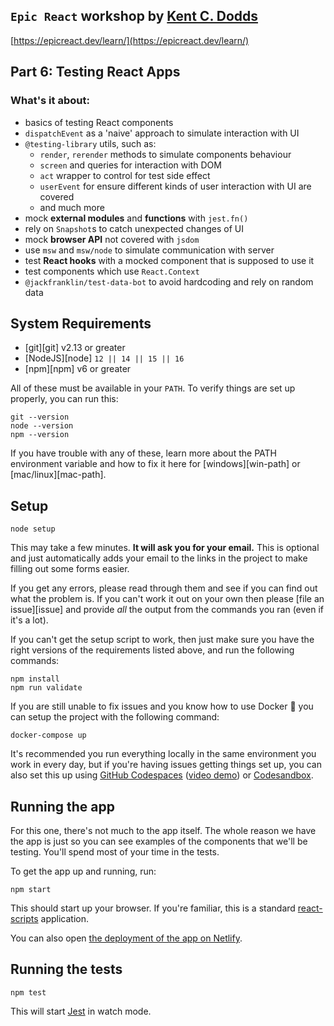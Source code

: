 ## `Epic React` workshop by [Kent C. Dodds](https://github.com/kentcdodds) 

[https://epicreact.dev/learn/](https://epicreact.dev/learn/)

## Part 6: Testing React Apps

### What's it about:
- basics of testing React components
- `dispatchEvent` as a 'naive' approach to simulate interaction with UI
- `@testing-library` utils, such as:
  - `render`, `rerender` methods to simulate components behaviour
  - `screen` and queries for interaction with DOM
  - `act` wrapper to control for test side effect
  - `userEvent` for ensure different kinds of user interaction with UI are covered
  - and much more
- mock **external modules** and **functions** with `jest.fn()`
- rely on `Snapshot`s to catch unexpected changes of UI
- mock **browser API** not covered with `jsdom`
- use `msw` and `msw/node` to simulate communication with server
- test **React hooks** with a mocked component that is supposed to use it
- test components which use `React.Context`
- `@jackfranklin/test-data-bot` to avoid hardcoding and rely on random data

## System Requirements

- [git][git] v2.13 or greater
- [NodeJS][node] `12 || 14 || 15 || 16`
- [npm][npm] v6 or greater

All of these must be available in your `PATH`. To verify things are set up
properly, you can run this:

```shell
git --version
node --version
npm --version
```

If you have trouble with any of these, learn more about the PATH environment
variable and how to fix it here for [windows][win-path] or
[mac/linux][mac-path].

## Setup

```
node setup
```

This may take a few minutes. **It will ask you for your email.** This is
optional and just automatically adds your email to the links in the project to
make filling out some forms easier.

If you get any errors, please read through them and see if you can find out what
the problem is. If you can't work it out on your own then please [file an
issue][issue] and provide _all_ the output from the commands you ran (even if
it's a lot).

If you can't get the setup script to work, then just make sure you have the
right versions of the requirements listed above, and run the following commands:

```
npm install
npm run validate
```

If you are still unable to fix issues and you know how to use Docker 🐳 you can
setup the project with the following command:

```
docker-compose up
```

It's recommended you run everything locally in the same environment you work in
every day, but if you're having issues getting things set up, you can also set
this up using [GitHub Codespaces](https://github.com/features/codespaces)
([video demo](https://www.youtube.com/watch?v=gCoVJm3hGk4)) or
[Codesandbox](https://codesandbox.io/s/github/kentcdodds/testing-react-apps).

## Running the app

For this one, there's not much to the app itself. The whole reason we have the
app is just so you can see examples of the components that we'll be testing.
You'll spend most of your time in the tests.

To get the app up and running, run:

```shell
npm start
```

This should start up your browser. If you're familiar, this is a standard
[react-scripts](https://create-react-app.dev/) application.

You can also open
[the deployment of the app on Netlify](https://testing-react-apps.netlify.app/).

## Running the tests

```shell
npm test
```

This will start [Jest](https://jestjs.io/) in watch mode. 
